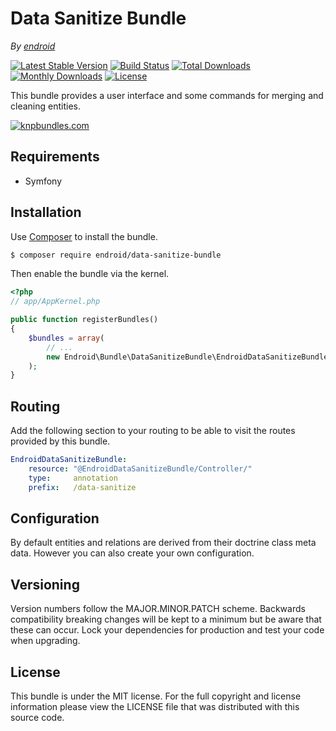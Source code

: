 Data Sanitize Bundle
====================

*By [endroid](http://endroid.nl/)*

[![Latest Stable Version](http://img.shields.io/packagist/v/endroid/data-sanitize-bundle.svg)](https://packagist.org/packages/endroid/data-sanitize-bundle)
[![Build Status](http://img.shields.io/travis/endroid/EndroidDataSanitizeBundle.svg)](http://travis-ci.org/endroid/EndroidDataSanitizeBundle)
[![Total Downloads](http://img.shields.io/packagist/dt/endroid/data-sanitize-bundle.svg)](https://packagist.org/packages/endroid/data-sanitize-bundle)
[![Monthly Downloads](http://img.shields.io/packagist/dm/endroid/data-sanitize-bundle.svg)](https://packagist.org/packages/endroid/data-sanitize-bundle)
[![License](http://img.shields.io/packagist/l/endroid/data-sanitize-bundle.svg)](https://packagist.org/packages/endroid/data-sanitize-bundle)

This bundle provides a user interface and some commands for merging and
cleaning entities.

[![knpbundles.com](http://knpbundles.com/endroid/EndroidDataSanitizeBundle/badge-short)](http://knpbundles.com/endroid/EndroidDataSanitizeBundle)

## Requirements

* Symfony

## Installation

Use [Composer](https://getcomposer.org/) to install the bundle.

``` bash
$ composer require endroid/data-sanitize-bundle
```

Then enable the bundle via the kernel.

``` php
<?php
// app/AppKernel.php

public function registerBundles()
{
    $bundles = array(
        // ...
        new Endroid\Bundle\DataSanitizeBundle\EndroidDataSanitizeBundle(),
    );
}
```

## Routing

Add the following section to your routing to be able to visit the routes
provided by this bundle.

``` yml
EndroidDataSanitizeBundle:
    resource: "@EndroidDataSanitizeBundle/Controller/"
    type:     annotation
    prefix:   /data-sanitize
```

## Configuration

By default entities and relations are derived from their doctrine class meta
data. However you can also create your own configuration.

## Versioning

Version numbers follow the MAJOR.MINOR.PATCH scheme. Backwards compatibility
breaking changes will be kept to a minimum but be aware that these can occur.
Lock your dependencies for production and test your code when upgrading.

## License

This bundle is under the MIT license. For the full copyright and license
information please view the LICENSE file that was distributed with this source code.
